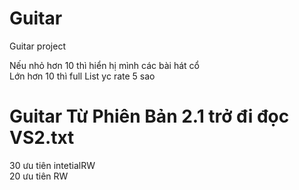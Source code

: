 # Guitar
Guitar project

Nếu nhỏ hơn 10 thì hiển hị mình các bài hát cổ
<br>
Lớn hơn 10 thì full List yc rate 5 sao
<br>

# Guitar Từ Phiên Bản 2.1 trở đi đọc VS2.txt
30 ưu tiên intetialRW
<br>
20 ưu tiên RW
